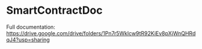 # SmartContractDoc

Full documentation: https://drive.google.com/drive/folders/1Pn7r5Wklcw9tR92KiEv8pXjWnQHRdqJ4?usp=sharing
